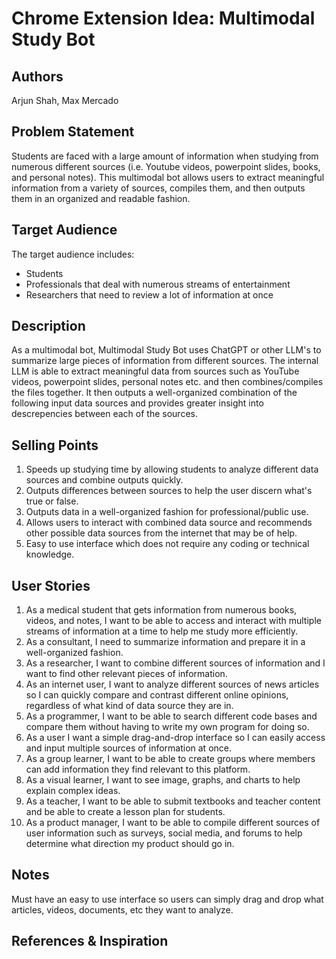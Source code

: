# Chrome Extension Idea: Multimodal Study Bot

## Authors

Arjun Shah, Max Mercado

## Problem Statement

Students are faced with a large amount of information when studying from numerous different sources (i.e. Youtube videos, powerpoint slides, books, and personal notes). This multimodal bot allows users to extract meaningful information from a variety of sources, compiles them, and then outputs them in an organized and readable fashion.

## Target Audience

The target audience includes:

- Students
- Professionals that deal with numerous streams of entertainment
- Researchers that need to review a lot of information at once


## Description
As a multimodal bot, Multimodal Study Bot uses ChatGPT or other LLM's to summarize large pieces of information from different sources. The internal LLM is able to extract meaningful data from sources such as YouTube videos, powerpoint slides, personal notes etc. and then combines/compiles the files together. It then outputs a well-organized combination of the following input data sources and provides greater insight into descrepencies between each of the sources. 

## Selling Points

1. Speeds up studying time by allowing students to analyze different data sources and combine outputs quickly.
2. Outputs differences between sources to help the user discern what's true or false.
3. Outputs data in a well-organized fashion for professional/public use.
4. Allows users to interact with combined data source and recommends other possible data sources from the internet that may be of help.
5. Easy to use interface which does not require any coding or technical knowledge. 

## User Stories

1. As a medical student that gets information from numerous books, videos, and notes, I want to be able to access and interact with multiple streams of information at a time to help me study more efficiently.
2. As a consultant, I need to summarize information and prepare it in a well-organized fashion.
3. As a researcher, I want to combine different sources of information and I want to find other relevant pieces of information.
4. As an internet user, I want to analyze different sources of news articles so I can quickly compare and contrast different online opinions, regardless of what kind of data source they are in.
5. As a programmer, I want to be able to search different code bases and compare them without having to write my own program for doing so.
6. As a user I want a simple drag-and-drop interface so I can easily access and input multiple sources of information at once.
7. As a group learner, I want to be able to create groups where members can add information they find relevant to this platform.
8. As a visual learner, I want to see image, graphs, and charts to help explain complex ideas.
9. As a teacher, I want to be able to submit textbooks and teacher content and be able to create a lesson plan for students.
10. As a product manager, I want to be able to compile different sources of user information such as surveys, social media, and forums to help determine what direction my product should go in.

## Notes
Must have an easy to use interface so users can simply drag and drop what articles, videos, documents, etc they want to analyze.

## References & Inspiration
